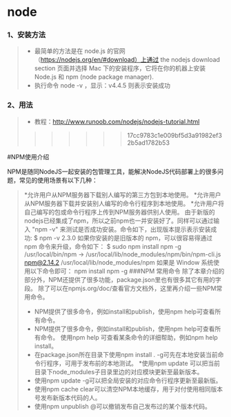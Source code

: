 
# node

### 1、安装方法
>* 最简单的方法是在 node.js 的官网（https://nodejs.org/en/#download）上通过 the nodejs download section 页面并选择 Mac 下的安装程序，它将在你的机器上安装 Node.js 和 npm (node package manager).
>* 执行命令 node -v ，显示：v4.4.5 则表示安装成功

### 2、用法
>* 教程：http://www.runoob.com/nodejs/nodejs-tutorial.html
>>>>>>> 17cc9783c1e009bf5d3a91982ef32b5ad1782b53


#NPM使用介绍

NPM是随同NodeJS一起安装的包管理工具，能解决NodeJS代码部署上的很多问题，常见的使用场景有以下几种：

>*允许用户从NPM服务器下载别人编写的第三方包到本地使用。
>*允许用户从NPM服务器下载并安装别人编写的命令行程序到本地使用。
>*允许用户将自己编写的包或命令行程序上传到NPM服务器供别人使用。
由于新版的nodejs已经集成了npm，所以之前npm也一并安装好了。同样可以通过输入 "npm -v" 来测试是否成功安装。命令如下，出现版本提示表示安装成功:
$ npm -v
2.3.0
如果你安装的是旧版本的 npm，可以很容易得通过 npm 命令来升级，命令如下：
$ sudo npm install npm -g
/usr/local/bin/npm -> /usr/local/lib/node_modules/npm/bin/npm-cli.js
npm@2.14.2 /usr/local/lib/node_modules/npm
如果是 Window 系统使用以下命令即可：
npm install npm -g
###NPM 常用命令
除了本章介绍的部分外，NPM还提供了很多功能，package.json里也有很多其它有用的字段。
除了可以在npmjs.org/doc/查看官方文档外，这里再介绍一些NPM常用命令。
>* NPM提供了很多命令，例如install和publish，使用npm help可查看所有命令。
>* NPM提供了很多命令，例如install和publish，使用npm help可查看所有命令。
使用npm help <command>可查看某条命令的详细帮助，例如npm help install。
>* 在package.json所在目录下使用npm install . -g可先在本地安装当前命令行程序，可用于发布前的本地测试。
 >*使用npm update <package>可以把当前目录下node_modules子目录里边的对应模块更新至最新版本。
>* 使用npm update <package> -g可以把全局安装的对应命令行程序更新至最新版。
>* 使用npm cache clear可以清空NPM本地缓存，用于对付使用相同版本号发布新版本代码的人。
>* 使用npm unpublish <package>@<version>可以撤销发布自己发布过的某个版本代码。


